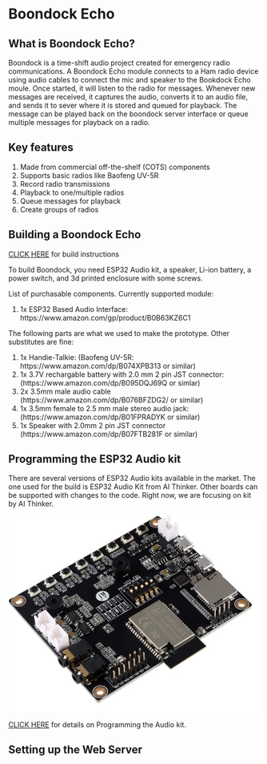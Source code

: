 # Boondock Echo

## What is Boondock Echo?
Boondock is a time-shift audio project created for emergency radio communications. A Boondock Echo module connects to a Ham radio device using audio cables to connect the mic and speaker to the Bookdock Echo moule. Once started, it will listen to the radio for messages. Whenever new messages are received, it captures the audio, converts it to an audio file, and sends it to sever where it is stored and queued for playback. The message can be played back on the boondock server interface or queue multiple messages for playback on a radio.

## Key features
<ol>
  <li>Made from commercial off-the-shelf (COTS) components</li>
  <li>Supports basic radios like Baofeng UV-5R</li>
  <li>Record radio transmissions</li>
  <li>Playback to one/multiple radios</li>
  <li>Queue messages for playback</li>
  <li>Create groups of radios</li>
</ol>

## Building a Boondock Echo

[CLICK HERE](/3d.print/README.md) for build instructions

To build Boondock, you need ESP32 Audio kit, a speaker, Li-ion battery, a power switch, and 3d printed enclosure with some screws. 

List of purchasable components.
Currently supported module:
<ol>
  <li>1x ESP32 Based Audio Interface: https://www.amazon.com/gp/product/B0B63KZ6C1 </li>
</ol>

The following parts are what we used to make the prototype.  Other substitutes are fine:
<ol>
  <li>1x Handie-Talkie: (Baofeng UV-5R: https://www.amazon.com/dp/B074XPB313 or similar)</li>
  <li>1x 3.7V rechargable battery with 2.0 mm 2 pin JST connector: (https://www.amazon.com/dp/B095DQJ69Q or simlar)</li>
  <li>2x 3.5mm male audio cable (https://www.amazon.com/dp/B076BFZDG2/ or similar)</li>
  <li>1x 3.5mm female to 2.5 mm male stereo audio jack: (https://www.amazon.com/dp/B01FPRADYK or similar)</li>
  <li>1x Speaker with 2.0mm 2 pin JST connector (https://www.amazon.com/dp/B07FTB281F or similar)</li>
</ol>



## Programming the ESP32 Audio kit

There are several versions of ESP32 Audio kits available in the market. The one used for the build is ESP32 Audio Kit from AI Thinker. Other boards can be supported with changes to the code. Right now, we are focusing on kit by AI Thinker.

![ESP32 Audio Kit](/3d.print/ESP32AudioKit.jpg)

[CLICK HERE](/esp32.audio/README.md) for details on Programming the Audio kit.

## Setting up the Web Server
